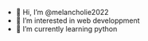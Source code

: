 - 👋 Hi, I’m @melancholie2022
- 👀 I’m interested in web developpment
- 🌱 I’m currently learning python

<!---
melancholie2022/melancholie2022 is a ✨ special ✨ repository because its `README.md` (this file) appears on your GitHub profile.
You can click the Preview link to take a look at your changes.
--->
